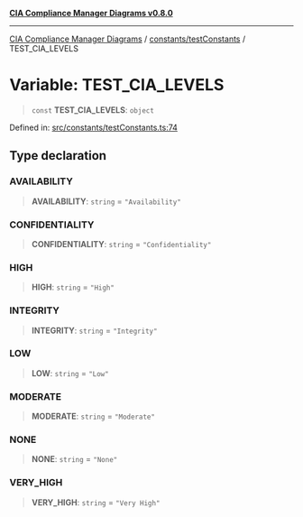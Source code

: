 [**CIA Compliance Manager Diagrams v0.8.0**](../../../README.md)

***

[CIA Compliance Manager Diagrams](../../../modules.md) / [constants/testConstants](../README.md) / TEST\_CIA\_LEVELS

# Variable: TEST\_CIA\_LEVELS

> `const` **TEST\_CIA\_LEVELS**: `object`

Defined in: [src/constants/testConstants.ts:74](https://github.com/Hack23/cia-compliance-manager/blob/fa2f95f029cdcd192b3882a37d0d34753edcd349/src/constants/testConstants.ts#L74)

## Type declaration

### AVAILABILITY

> **AVAILABILITY**: `string` = `"Availability"`

### CONFIDENTIALITY

> **CONFIDENTIALITY**: `string` = `"Confidentiality"`

### HIGH

> **HIGH**: `string` = `"High"`

### INTEGRITY

> **INTEGRITY**: `string` = `"Integrity"`

### LOW

> **LOW**: `string` = `"Low"`

### MODERATE

> **MODERATE**: `string` = `"Moderate"`

### NONE

> **NONE**: `string` = `"None"`

### VERY\_HIGH

> **VERY\_HIGH**: `string` = `"Very High"`
